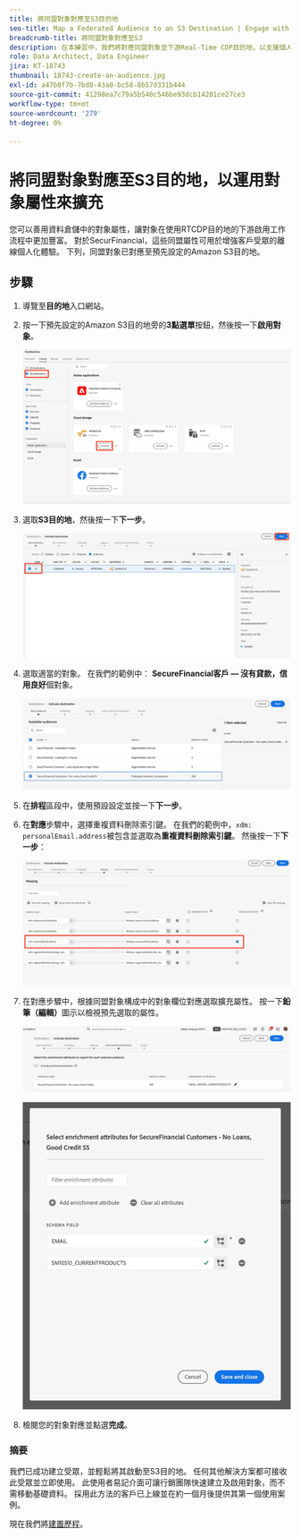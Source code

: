 ```yaml
---
title: 將同盟對象對應至S3目的地
seo-title: Map a Federated Audience to an S3 Destination | Engage with audiences directly from your data warehouse using Federated Audience Composition
breadcrumb-title: 將同盟對象對應至S3
description: 在本練習中，我們將對應同盟對象至下游Real-Time CDP目的地，以支援個人化的離線體驗。
role: Data Architect, Data Engineer
jira: KT-18743
thumbnail: 18743-create-an-audience.jpg
exl-id: a47b8f7b-7bd0-43a0-bc58-8b57d331b444
source-git-commit: 41298ea7c79a5b540c546be93dcb14201ce27ce3
workflow-type: tm+mt
source-wordcount: '279'
ht-degree: 0%

---
```


# 將同盟對象對應至S3目的地，以運用對象屬性來擴充

您可以善用資料倉儲中的對象屬性，讓對象在使用RTCDP目的地的下游啟用工作流程中更加豐富。 對於SecurFinancial，這些同盟屬性可用於增強客戶受眾的離線個人化體驗。 下列，同盟對象已對應至預先設定的Amazon S3目的地。

## 步驟

1. 導覽至&#x200B;**目的地**&#x200B;入口網站。

2. 按一下預先設定的Amazon S3目的地旁的&#x200B;**3點選單**&#x200B;按鈕，然後按一下&#x200B;**啟用對象**。

   ![啟用對象](assets/activate-audiences.png)

3. 選取&#x200B;**S3目的地**，然後按一下&#x200B;**下一步**。

   ![select-s3-destination](assets/select-s3-destination.png)

4. 選取適當的對象。 在我們的範例中： **SecureFinancial客戶 — 沒有貸款，信用良好**&#x200B;個對象。

   ![select-s3-audience](assets/select-s3-audience.png)

5. 在&#x200B;**排程**&#x200B;區段中，使用預設設定並按一下&#x200B;**下一步**。

6. 在&#x200B;**對應**&#x200B;步驟中，選擇重複資料刪除索引鍵。 在我們的範例中，`xdm: personalEmail.address`被包含並選取為&#x200B;**重複資料刪除索引鍵**。 然後按一下&#x200B;**下一步**：

   ![重複資料刪除索引鍵](assets/deduplication-key.png)

7. 在對應步驟中，根據同盟對象構成中的對象欄位對應選取擴充屬性。 按一下&#x200B;**鉛筆（編輯）**&#x200B;圖示以檢視預先選取的屬性。

   ![編輯屬性](assets/edit-attributes.png)

   ![最終屬性](assets/final-attribution.png)

8. 檢閱您的對象對應並點選&#x200B;**完成**。

### 摘要

我們已成功建立受眾，並輕鬆將其啟動至S3目的地。 任何其他解決方案都可接收此受眾並立即使用。 此使用者易記介面可讓行銷團隊快速建立及啟用對象，而不需移動基礎資料。 採用此方法的客戶已上線並在約一個月後提供其第一個使用案例。


現在我們將[建置歷程](build-journey-federated-audience.md)。
